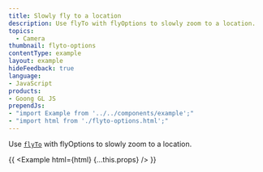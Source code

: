 ```yaml
---
title: Slowly fly to a location
description: Use flyTo with flyOptions to slowly zoom to a location.
topics:
  - Camera
thumbnail: flyto-options
contentType: example
layout: example
hideFeedback: true
language:
- JavaScript
products:
- Goong GL JS
prependJs:
- "import Example from '../../components/example';"
- "import html from './flyto-options.html';"
---
```


Use [`flyTo`](/docs/javascript/map/#map#flyto) with flyOptions to slowly zoom to a location.

{{ <Example html={html} {...this.props} /> }}
